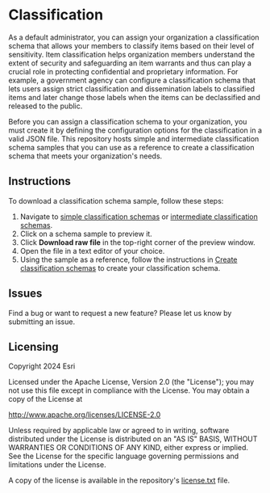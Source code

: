 # Classification

As a default administrator, you can assign your organization a classification schema that allows your members to classify items based on their level of sensitivity. Item classification helps organization members understand the extent of security and safeguarding an item warrants and thus can play a crucial role in protecting confidential and proprietary information. For example, a government agency can configure a classification schema that lets users assign strict classification and dissemination labels to classified items and later change those labels when the items can be declassified and released to the public. 

Before you can assign a classification schema to your organization, you must create it by defining the configuration options for the classification in a valid JSON file. This repository hosts simple and intermediate classification schema samples that you can use as a reference to create a classification schema that meets your organization's needs.

## Instructions

To download a classification schema sample, follow these steps:

1. Navigate to [simple classification schemas](https://github.com/ArcGIS/classification/tree/main/simple%20classification%20schemas) or [intermediate classification schemas](https://github.com/ArcGIS/classification/tree/main/intermediate%20classification%20schemas).
2. Click on a schema sample to preview it.
3. Click **Download raw file** in the top-right corner of the preview window.
4. Open the file in a text editor of your choice.
5. Using the sample as a reference, follow the instructions in [Create classification schemas](https://github.com/ArcGIS/classification/blob/main/Create%20classification%20schemas.md) to create your classification schema.

## Issues

Find a bug or want to request a new feature?  Please let us know by submitting an issue.

## Licensing

Copyright 2024 Esri

Licensed under the Apache License, Version 2.0 (the "License");
you may not use this file except in compliance with the License.
You may obtain a copy of the License at

   http://www.apache.org/licenses/LICENSE-2.0

Unless required by applicable law or agreed to in writing, software
distributed under the License is distributed on an "AS IS" BASIS,
WITHOUT WARRANTIES OR CONDITIONS OF ANY KIND, either express or implied.
See the License for the specific language governing permissions and
limitations under the License.

A copy of the license is available in the repository's [license.txt](https://github-admin.esri.com/doc/LICENSE.txt) file.
